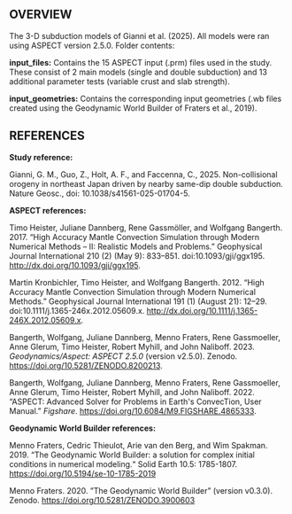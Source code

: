 ## OVERVIEW 

The 3-D subduction models of Gianni et al. (2025). All models were ran using ASPECT version 2.5.0. Folder contents:

**input_files:**  Contains the 15 ASPECT input (.prm) files used in the study. These consist of 2 main models (single and double subduction) and 13 additional parameter tests (variable crust and slab strength).

**input_geometries:** Contains the corresponding input geometries (.wb files created using the Geodynamic World Builder of Fraters et al., 2019).

## REFERENCES

**Study reference:**

Gianni, G. M., Guo, Z., Holt, A. F., and Faccenna, C., 2025. Non-collisional orogeny in northeast Japan driven by nearby same-dip double subduction. Nature Geosc., doi: 10.1038/s41561-025-01704-5. 

**ASPECT references:**

Timo Heister, Juliane Dannberg, Rene Gassmöller, and Wolfgang Bangerth. 2017. “High Accuracy Mantle Convection Simulation through Modern Numerical Methods – II: Realistic Models and Problems.” Geophysical Journal International 210 (2) (May 9): 833–851. doi:10.1093/gji/ggx195. http://dx.doi.org/10.1093/gji/ggx195.

Martin Kronbichler, Timo Heister, and Wolfgang Bangerth. 2012. “High Accuracy Mantle Convection Simulation through Modern Numerical Methods.” Geophysical Journal International 191 (1) (August 21): 12–29. doi:10.1111/j.1365-246x.2012.05609.x. http://dx.doi.org/10.1111/j.1365-246X.2012.05609.x.

Bangerth, Wolfgang, Juliane Dannberg, Menno Fraters, Rene Gassmoeller, Anne Glerum, Timo Heister, Robert Myhill, and John Naliboff. 2023. <i>Geodynamics/Aspect: ASPECT 2.5.0</i> (version v2.5.0). Zenodo. https://doi.org/10.5281/ZENODO.8200213.

Bangerth, Wolfgang, Juliane Dannberg, Menno Fraters, Rene Gassmoeller, Anne Glerum, Timo Heister, Robert Myhill, and John Naliboff. 2022. “ASPECT: Advanced Solver for Problems in Earth's ConvecTion, User Manual.” <i>Figshare</i>. https://doi.org/10.6084/M9.FIGSHARE.4865333.

**Geodynamic World Builder references:**

Menno Fraters, Cedric Thieulot, Arie van den Berg, and Wim Spakman. 2019. “The Geodynamic World Builder: a solution for complex initial conditions in numerical modeling.“ Solid Earth 10.5: 1785-1807. https://doi.org/10.5194/se-10-1785-2019

Menno Fraters. 2020. ”The Geodynamic World Builder” (version v0.3.0). Zenodo. https://doi.org/10.5281/ZENODO.3900603
